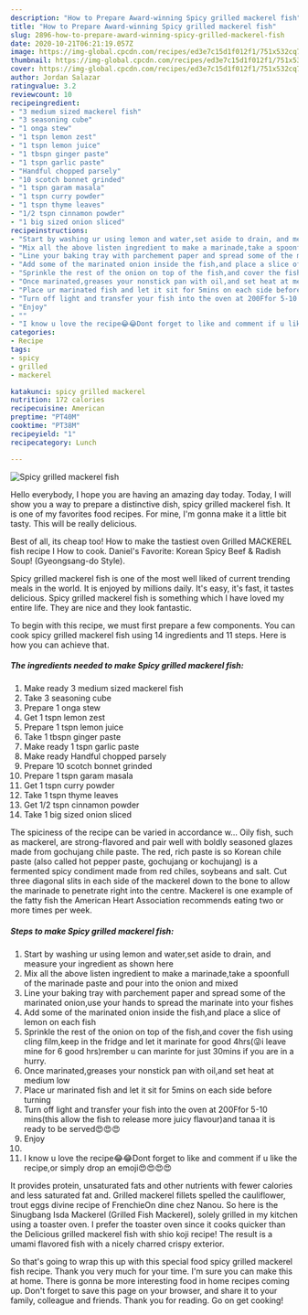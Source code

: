 ```yaml
---
description: "How to Prepare Award-winning Spicy grilled mackerel fish"
title: "How to Prepare Award-winning Spicy grilled mackerel fish"
slug: 2896-how-to-prepare-award-winning-spicy-grilled-mackerel-fish
date: 2020-10-21T06:21:19.057Z
image: https://img-global.cpcdn.com/recipes/ed3e7c15d1f012f1/751x532cq70/spicy-grilled-mackerel-fish-recipe-main-photo.jpg
thumbnail: https://img-global.cpcdn.com/recipes/ed3e7c15d1f012f1/751x532cq70/spicy-grilled-mackerel-fish-recipe-main-photo.jpg
cover: https://img-global.cpcdn.com/recipes/ed3e7c15d1f012f1/751x532cq70/spicy-grilled-mackerel-fish-recipe-main-photo.jpg
author: Jordan Salazar
ratingvalue: 3.2
reviewcount: 10
recipeingredient:
- "3 medium sized mackerel fish"
- "3 seasoning cube"
- "1 onga stew"
- "1 tspn lemon zest"
- "1 tspn lemon juice"
- "1 tbspn ginger paste"
- "1 tspn garlic paste"
- "Handful chopped parsely"
- "10 scotch bonnet grinded"
- "1 tspn garam masala"
- "1 tspn curry powder"
- "1 tspn thyme leaves"
- "1/2 tspn cinnamon powder"
- "1 big sized onion sliced"
recipeinstructions:
- "Start by washing ur using lemon and water,set aside to drain, and measure your ingredient as shown here"
- "Mix all the above listen ingredient to make a marinade,take a spoonfull of the marinade paste and pour into the onion and mixed"
- "Line your baking tray with parchement paper and spread some of the marinated onion,use your hands to spread the marinate into your fishes"
- "Add some of the marinated onion inside the fish,and place a slice of lemon on each fish"
- "Sprinkle the rest of the onion on top of the fish,and cover the fish using cling film,keep in the fridge and let it marinate for good 4hrs(😜i leave mine for 6 good hrs)rember u can marinte for just 30mins if you are in a hurry."
- "Once marinated,greases your nonstick pan with oil,and set heat at medium low"
- "Place ur marinated fish and let it sit for 5mins on each side before turning"
- "Turn off light and transfer your fish into the oven at 200Ffor 5-10 mins(this allow the fish to release more juicy flavour)and tanaa it is ready to be served😍😍😍"
- "Enjoy"
- ""
- "I know u love the recipe😂😂Dont forget to like and comment if u like the recipe,or simply drop an emoji😍😍😍😍"
categories:
- Recipe
tags:
- spicy
- grilled
- mackerel

katakunci: spicy grilled mackerel 
nutrition: 172 calories
recipecuisine: American
preptime: "PT40M"
cooktime: "PT38M"
recipeyield: "1"
recipecategory: Lunch

---
```



![Spicy grilled mackerel fish](https://img-global.cpcdn.com/recipes/ed3e7c15d1f012f1/751x532cq70/spicy-grilled-mackerel-fish-recipe-main-photo.jpg)

Hello everybody, I hope you are having an amazing day today. Today, I will show you a way to prepare a distinctive dish, spicy grilled mackerel fish. It is one of my favorites food recipes. For mine, I'm gonna make it a little bit tasty. This will be really delicious.

Best of all, its cheap too! How to make the tastiest oven Grilled MACKEREL fish recipe I How to cook. Daniel&#39;s Favorite: Korean Spicy Beef &amp; Radish Soup! (Gyeongsang-do Style).

Spicy grilled mackerel fish is one of the most well liked of current trending meals in the world. It is enjoyed by millions daily. It's easy, it's fast, it tastes delicious. Spicy grilled mackerel fish is something which I have loved my entire life. They are nice and they look fantastic.


To begin with this recipe, we must first prepare a few components. You can cook spicy grilled mackerel fish using 14 ingredients and 11 steps. Here is how you can achieve that.

<!--inarticleads1-->

##### The ingredients needed to make Spicy grilled mackerel fish:

1. Make ready 3 medium sized mackerel fish
1. Take 3 seasoning cube
1. Prepare 1 onga stew
1. Get 1 tspn lemon zest
1. Prepare 1 tspn lemon juice
1. Take 1 tbspn ginger paste
1. Make ready 1 tspn garlic paste
1. Make ready Handful chopped parsely
1. Prepare 10 scotch bonnet grinded
1. Prepare 1 tspn garam masala
1. Get 1 tspn curry powder
1. Take 1 tspn thyme leaves
1. Get 1/2 tspn cinnamon powder
1. Take 1 big sized onion sliced


The spiciness of the recipe can be varied in accordance w… Oily fish, such as mackerel, are strong-flavored and pair well with boldly seasoned glazes made from gochujang chile paste. The red, rich paste is so Korean chile paste (also called hot pepper paste, gochujang or kochujang) is a fermented spicy condiment made from red chiles, soybeans and salt. Cut three diagonal slits in each side of the mackerel down to the bone to allow the marinade to penetrate right into the centre. Mackerel is one example of the fatty fish the American Heart Association recommends eating two or more times per week. 

<!--inarticleads2-->

##### Steps to make Spicy grilled mackerel fish:

1. Start by washing ur using lemon and water,set aside to drain, and measure your ingredient as shown here
1. Mix all the above listen ingredient to make a marinade,take a spoonfull of the marinade paste and pour into the onion and mixed
1. Line your baking tray with parchement paper and spread some of the marinated onion,use your hands to spread the marinate into your fishes
1. Add some of the marinated onion inside the fish,and place a slice of lemon on each fish
1. Sprinkle the rest of the onion on top of the fish,and cover the fish using cling film,keep in the fridge and let it marinate for good 4hrs(😜i leave mine for 6 good hrs)rember u can marinte for just 30mins if you are in a hurry.
1. Once marinated,greases your nonstick pan with oil,and set heat at medium low
1. Place ur marinated fish and let it sit for 5mins on each side before turning
1. Turn off light and transfer your fish into the oven at 200Ffor 5-10 mins(this allow the fish to release more juicy flavour)and tanaa it is ready to be served😍😍😍
1. Enjoy
1. 
1. I know u love the recipe😂😂Dont forget to like and comment if u like the recipe,or simply drop an emoji😍😍😍😍


It provides protein, unsaturated fats and other nutrients with fewer calories and less saturated fat and. Grilled mackerel fillets spelled the cauliflower, trout eggs divine recipe of FrenchieOn dine chez Nanou. So here is the Sinugbang Isda Mackerel (Grilled Fish Mackerel), solely grilled in my kitchen using a toaster oven. I prefer the toaster oven since it cooks quicker than the Delicious grilled mackerel fish with shio koji recipe! The result is a umami flavored fish with a nicely charred crispy exterior. 

So that's going to wrap this up with this special food spicy grilled mackerel fish recipe. Thank you very much for your time. I'm sure you can make this at home. There is gonna be more interesting food in home recipes coming up. Don't forget to save this page on your browser, and share it to your family, colleague and friends. Thank you for reading. Go on get cooking!
